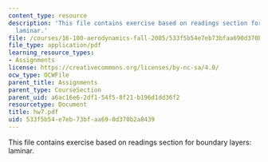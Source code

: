 ```yaml
---
content_type: resource
description: 'This file contains exercise based on readings section for boundary layers:
  laminar.'
file: /courses/16-100-aerodynamics-fall-2005/533f5b54e7eb73bfaa690d370b2a8439_hw7.pdf
file_type: application/pdf
learning_resource_types:
- Assignments
license: https://creativecommons.org/licenses/by-nc-sa/4.0/
ocw_type: OCWFile
parent_title: Assignments
parent_type: CourseSection
parent_uid: a6ac16e6-2df1-54f5-8f21-b196d1dd36f2
resourcetype: Document
title: hw7.pdf
uid: 533f5b54-e7eb-73bf-aa69-0d370b2a8439
---
```

This file contains exercise based on readings section for boundary layers: laminar.